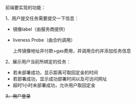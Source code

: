 前端要实现的功能：

1、用户提交任务需要提交一下信息：

- 镜像label（由服务商提供）

- liveness Probe（由合约调用）

  上传镜像地址并付款+gas费用，并调用合约并添加任务信息

2、展示用户当前所绑定的任务：

- 若未部署成功，显示距离可取回定金的时间
- 若部署成功，显示成功部署时间以及可访问网址
- 超时1小时未部署成功，允许用户取回定金

~~3、用户登录~~

